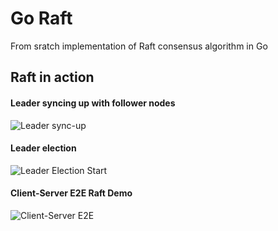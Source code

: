 # Go Raft
From sratch implementation of Raft consensus algorithm in Go

## Raft in action

#### Leader syncing up with follower nodes
![Leader sync-up](https://github.com/varunu28/go-raft/blob/main/demo-gifs/Leader%20syncup.gif)

#### Leader election
![Leader Election Start](https://github.com/varunu28/go-raft/blob/main/demo-gifs/Leader%20Election%20Start.gif)

#### Client-Server E2E Raft Demo
![Client-Server E2E](https://github.com/varunu28/go-raft/blob/main/demo-gifs/Client%20Server%20E2E.gif)
